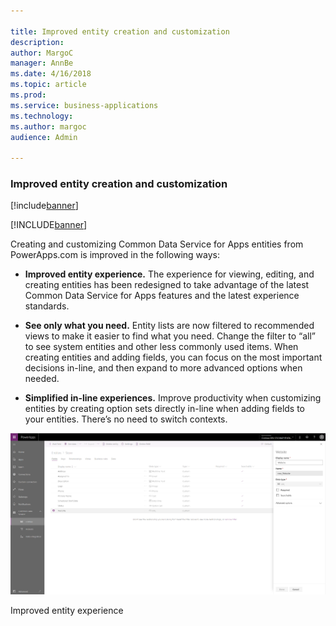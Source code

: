 ```yaml
---

title: Improved entity creation and customization
description: 
author: MargoC
manager: AnnBe
ms.date: 4/16/2018
ms.topic: article
ms.prod: 
ms.service: business-applications
ms.technology: 
ms.author: margoc
audience: Admin

---
```

### Improved entity creation and customization 

[!include[banner](../../includes/banner.md)]


[!INCLUDE[banner](../../includes/banner.md)]




Creating and customizing Common Data Service for Apps entities from
PowerApps.com is improved in the following ways:

-   **Improved entity experience.** The experience for viewing, editing, and
    creating entities has been redesigned to take advantage of the latest Common
    Data Service for Apps features and the latest experience standards.

-   **See only what you need.** Entity lists are now filtered to recommended
    views to make it easier to find what you need. Change the filter to “all” to
    see system entities and other less commonly used items. When creating
    entities and adding fields, you can focus on the most important decisions
    in-line, and then expand to more advanced options when needed.

-   **Simplified in-line experiences.** Improve productivity when customizing
    entities by creating option sets directly in-line when adding fields to your
    entities. There’s no need to switch contexts.

![A screenshot demonstrating improved entity experience](media/improved-entity-creation-and-customization-1.png "A screenshot demonstrating improved entity experience")
<!-- App_Plat_EntityExperience_V (1).png -->


Improved entity experience
